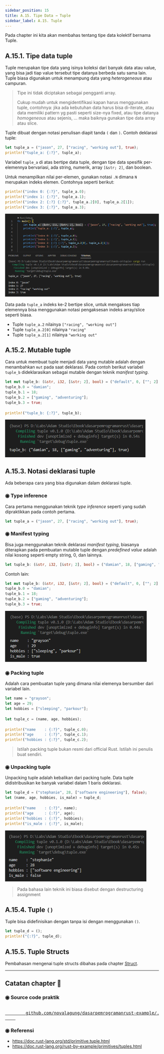 ```yaml
---
sidebar_position: 15
title: A.15. Tipe Data → Tuple
sidebar_label: A.15. Tuple
---
```


Pada chapter ini kita akan membahas tentang tipe data kolektif bernama Tuple.

## A.15.1. Tipe data tuple

Tuple merupakan tipe data yang isinya koleksi dari banyak data atau value, yang bisa jadi tiap value tersebut tipe datanya berbeda satu sama lain. Tuple biasa digunakan untuk menampung data yang *heterogeneous* atau campuran.

> Tipe ini tidak diciptakan sebagai pengganti array.
>
> Cukup mudah untuk mengidentifikasi kapan harus menggunakan tuple, contohnya: jika ada kebutuhan data harus bisa di-iterate, atau data memiliki pattern yg pasti seperti size-nya fixed, atau tipe datanya *homogeneous* atau sejenis, ... maka baiknya gunakan tipe data array atau slice.

Tuple dibuat dengan notasi penulisan diapit tanda `(` dan `)`. Contoh deklarasi tuple:

```rust
let tuple_a = ("jason", 27, ["racing", "working out"], true);
println!("tuple_a: {:?}", tuple_a);
```

Variabel `tuple_a` di atas bertipe data tuple, dengan tipe data spesifik per-elemennya bervariasi, ada string, numerik, array `[&str; 2]`, dan boolean.

Untuk menampilkan nilai per-elemen, gunakan notasi `.N` dimana `N` merupakan indeks elemen. Contohnya seperti berikut:

```rust
println!("index 0: {:?}", tuple_a.0);
println!("index 1: {:?}", tuple_a.1);
println!("index 2: {:?} {:?}", tuple_a.2[0], tuple_a.2[1]);
println!("index 3: {:?}", tuple_a.3);
```

![tuple](img/tuple-1.png)

Data pada `tuple_a` indeks ke-2 bertipe slice, untuk mengakses tiap elemennya bisa menggunakan notasi pengaksesan indeks array/slice seperti biasa.

- Tuple `tuple_a.2` nilainya `["racing", "working out"]`
- Tuple `tuple_a.2[0]` nilainya `"racing"`
- Tuple `tuple_a.2[1]` nilainya `"working out"`

## A.15.2. Mutable tuple

Cara untuk membuat tuple menjadi data yang mutable adalah dengan menambahkan `mut` pada saat deklarasi. Pada contoh berikut variabel `tuple_b` dideklarasikan sebagai mutable dengan teknik *manifest typing*.

```rust
let mut tuple_b: (&str, i32, [&str; 2], bool) = ("default", 0, [""; 2], false);
tuple_b.0 = "damian";
tuple_b.1 = 18;
tuple_b.2 = ["gaming", "adventuring"];
tuple_b.3 = true;

println!("tuple_b: {:?}", tuple_b);
```

![tuple](img/tuple-2.png)

## A.15.3. Notasi deklarasi tuple

Ada beberapa cara yang bisa digunakan dalam deklarasi tuple.

### ◉ Type inference

Cara pertama menggunakan teknik *type inference* seperti yang sudah dipraktikkan pada contoh pertama.

```rust
let tuple_a = ("jason", 27, ["racing", "working out"], true);
```

### ◉ Manifest typing

Bisa juga menggunakan teknik deklarasi *manifest typing*, biasanya diterapkan pada pembuatan mutable tuple dengan *predefined value* adalah nilai kosong seperti empty string, 0, dan lainnya.

```rust
let tuple_b: (&str, i32, [&str; 2], bool) = ("damian", 18, ["gaming", "adventuring"], true);
```

Contoh lain:

```rust
let mut tuple_b: (&str, i32, [&str; 2], bool) = ("default", 0, [""; 2], false);
tuple_b.0 = "damian";
tuple_b.1 = 18;
tuple_b.2 = ["gaming", "adventuring"];
tuple_b.3 = true;
```

![tuple](img/tuple-3.png)

### ◉ Packing tuple

Adalah cara pembuatan tuple yang dimana nilai elemenya bersumber dari variabel lain.

```rust
let name = "grayson";
let age = 29;
let hobbies = ["sleeping", "parkour"];

let tuple_c = (name, age, hobbies);

println!("name    : {:?}", tuple_c.0);
println!("age     : {:?}", tuple_c.1);
println!("hobbies : {:?}", tuple_c.2);
```

> Istilah packing tuple bukan resmi dari official Rust. Istilah ini penulis buat sendiri.

### ◉ Unpacking tuple

Unpacking tuple adalah kebalikan dari packing tuple. Data tuple didistribusikan ke banyak variabel dalam 1 baris deklarasi.

```rust
let tuple_d = ("stephanie", 28, ["software engineering"], false);
let (name, age, hobbies, is_male) = tuple_d;

println!("name    : {:?}", name);
println!("age     : {:?}", age);
println!("hobbies : {:?}", hobbies);
println!("is_male : {:?}", is_male);
```

![tuple](img/tuple-4.png)

> Pada bahasa lain teknik ini biasa disebut dengan destructuring assignment

## A.15.4. Tuple `()`

Tuple bisa didefinisikan dengan tanpa isi dengan menggunakan `()`.

```rust
let tuple_d = ();
println!("{:?}", tuple_d);
```

## A.15.5. Tuple Structs

Pembahasan mengenai tuple structs dibahas pada chapter [Struct](/basic/struct#a247-tuple-struct).

---

## Catatan chapter 📑

### ◉ Source code praktik

<pre>
    <a href="https://github.com/novalagung/dasarpemrogramanrust-example/tree/master/tuple">
        github.com/novalagung/dasarpemrogramanrust-example/../tuple
    </a>
</pre>

### ◉ Referensi

- https://doc.rust-lang.org/std/primitive.tuple.html
- https://doc.rust-lang.org/rust-by-example/primitives/tuples.html
